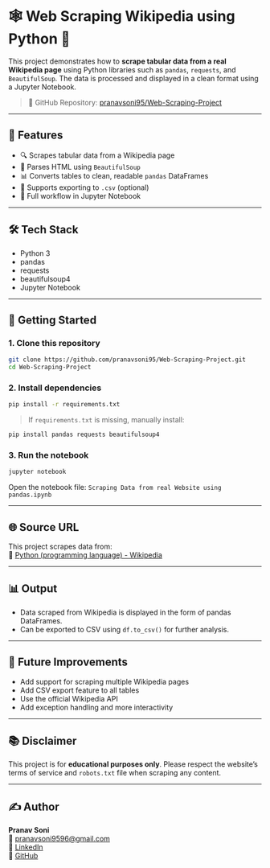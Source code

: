 # 🕸️ Web Scraping Wikipedia using Python 🐍

This project demonstrates how to **scrape tabular data from a real Wikipedia page** using Python libraries such as `pandas`, `requests`, and `BeautifulSoup`. The data is processed and displayed in a clean format using a Jupyter Notebook.

> 🔗 GitHub Repository: [pranavsoni95/Web-Scraping-Project](https://github.com/pranavsoni95/Web-Scraping-Project)

---

## 📌 Features

- 🔍 Scrapes tabular data from a Wikipedia page
- 🧹 Parses HTML using `BeautifulSoup`
- 📊 Converts tables to clean, readable `pandas` DataFrames
- 💾 Supports exporting to `.csv` (optional)
- 📁 Full workflow in Jupyter Notebook

---

## 🛠️ Tech Stack

- Python 3
- pandas
- requests
- beautifulsoup4
- Jupyter Notebook

---

## 🚀 Getting Started

### 1. Clone this repository

```bash
git clone https://github.com/pranavsoni95/Web-Scraping-Project.git
cd Web-Scraping-Project
```

### 2. Install dependencies

```bash
pip install -r requirements.txt
```

> If `requirements.txt` is missing, manually install:
```bash
pip install pandas requests beautifulsoup4
```

### 3. Run the notebook

```bash
jupyter notebook
```

Open the notebook file: `Scraping Data from real Website using pandas.ipynb`

---

## 🌐 Source URL

This project scrapes data from:  
📄 [Python (programming language) - Wikipedia](https://en.wikipedia.org/wiki/List_of_largest_companies_in_the_United_States_by_revenue)  


---

## 📊 Output

- Data scraped from Wikipedia is displayed in the form of pandas DataFrames.
- Can be exported to CSV using `df.to_csv()` for further analysis.

---

## 🔮 Future Improvements

- Add support for scraping multiple Wikipedia pages
- Add CSV export feature to all tables
- Use the official Wikipedia API
- Add exception handling and more interactivity

---

## 📚 Disclaimer

This project is for **educational purposes only**. Please respect the website’s terms of service and `robots.txt` file when scraping any content.

---

## ✍️ Author

**Pranav Soni**  
📧 pranavsoni9596@gmail.com  
🔗 [LinkedIn](https://www.linkedin.com/in/pranav-soni-826a43222/)  
🔗 [GitHub](https://github.com/pranavsoni95)
